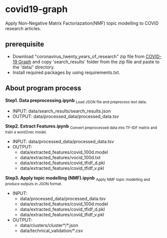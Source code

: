 # covid19-graph

Apply Non-Negative Matrix Factoriazation(NMF) topic modelling to COVID research articles.

## prerequisite

- Download "coronavirus_twenty_years_of_research" zip file from [COVID-19 Graph](https://liveswinburneeduau-my.sharepoint.com/:f:/r/personal/jihoonwoo_swin_edu_au/Documents/COVID-19%20Graph?csf=1&web=1&e=ltKZmv) and copy 'search_results' folder from the zip file and paste to the 'data/'  directory.
- Install required packages by using requirements.txt.

## About program process
**Step1. Data preprocessing.ipynb**
<sub>Load JSON file and preprocess text data.</sub>
- INPUT: data/search_results/search_results.json
- OUTPUT: data/processed_data/processed_data.tsv

**Step2. Extract Features.ipynb**
<sub>Convert preprocessed data into TF-IDF matrix and train a word2vec model.</sub>
- INPUT: data/processed_data/processed_data.tsv
- OUTPUT: 
  - data/extracted_features/covid_100d.model
  - data/extracted_features/vocid_100d.txt
  - data/extracted_features/covid_tfidf_d.pkl
  - data/extracted_features/covid_tfidf_v.pkl

**Step3. Apply topic modelling (NMF).ipynb**
<sub>Apply NMF topic modelling and produce outputs in JSON format.</sub>
- INPUT: 
  - data/processed_data/processed_data.tsv
  - data/extracted_features/covid_100d.model
  - data/extracted_features/covid_tfidf_d.pkl
  - data/extracted_features/covid_tfidf_v.pkl
- OUTPUT: 
  - data/clusters/cluster*/*.json
  - data/technical_validation/*.csv

